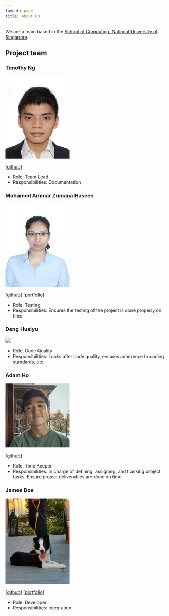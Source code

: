 ```yaml
---
layout: page
title: About Us
---
```


We are a team based in the [School of Computing, National University of Singapore](http://www.comp.nus.edu.sg).



## Project team

### Timothy Ng

<img src="images/timiditi.png" width="200px">


[[github](https://github.com/timiditi)]


* Role: Team Lead
* Responsibilities: Documentation

### Mohamed Ammar Zumana Haseen

<img src="images/amzhy.png" width="200px">

[[github](http://github.com/amzhy)]
[[portfolio](team/johndoe.md)]

* Role: Testing
* Responsibilities: Ensures the testing of the project is done properly on time

### Deng Huaiyu

<img src="https://user-images.githubusercontent.com/46596402/135088054-5b3f15b1-da21-4f71-8dae-1eecdefbf08d.jpg" width="200px">

* Role: Code Quality
* Responsibilities: Looks after code quality, ensures adherence to coding standards, etc.

### Adam Ho

<img src="images/adam-ky.png" width="200px">

[[github](http://github.com/adam-ky)]

* Role: Time Keeper
* Responsibilities: In charge of defining, assigning, and tracking project tasks. Ensure project deliverables are done on time.

### James Doe

<img src="images/zhunyi.JPG" width="200px">

[[github](http://github.com/johndoe)]
[[portfolio](team/johndoe.md)]

* Role: Developer
* Responsibilities: Integration
